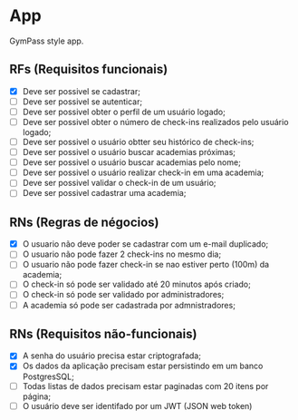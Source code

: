 # App

GymPass style app.

## RFs (Requisitos funcionais)

- [x] Deve ser possivel se cadastrar;
- [ ] Deve ser possivel se autenticar;
- [ ] Deve ser possivel obter o perfil de um usuário logado;
- [ ] Deve ser possivel obter o número de check-ins realizados pelo usuário logado;
- [ ] Deve ser possivel o usuário obtter seu histórico de check-ins;
- [ ] Deve ser possivel o usuário buscar academias próximas;
- [ ] Deve ser possivel o usuário buscar academias pelo nome;
- [ ] Deve ser possivel o usuário realizar check-in em uma academia;
- [ ] Deve ser possivel validar o check-in de um usuário;
- [ ] Deve ser possivel cadastrar uma academia;

## RNs (Regras de négocios)

- [x] O usuario não deve poder se cadastrar com um e-mail duplicado;
- [ ] O usuario não pode fazer 2 check-ins no mesmo dia;
- [ ] O usuario não pode fazer check-in se nao estiver perto (100m) da academia;
- [ ] O check-in só pode ser validado até 20 minutos após criado;
- [ ] O check-in só pode ser validado por administradores;
- [ ] A academia só pode ser cadastrada por admnistradores;

## RNs (Requisitos não-funcionais)

- [x] A senha do usuário precisa estar criptografada;
- [x] Os dados da aplicação precisam estar persistindo em um banco PostgresSQL;
- [ ] Todas listas de dados precisam estar paginadas com 20 itens por página;
- [ ] O usuário deve ser identifado por um JWT (JSON web token)